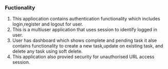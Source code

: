 <h3>Fuctionality</h3>
<ol>
<li>This appliocation contains authentication functionality which includes login,register and logout for user.</li>
<li>This is a multiuser application that uses session to identify logged in user.</li>
<li>User has dashboard which shows complete and pending task it alse contains functionality to create a new task,update on existing task, and delete any task using soft delete.</li>
<li>This application also provied security for unauthorised URL access session.</li>
</ol>
